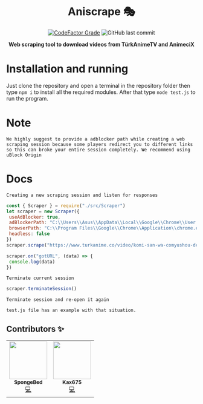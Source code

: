 
<div align="center">
  
# Aniscrape 🎭

  <a href="https://www.codefactor.io/repository/github/constani/aniscrape"><img alt="CodeFactor Grade" src="https://www.codefactor.io/repository/github/constani/aniscrape/badge"></a>
  <img alt="GitHub last commit" src="https://img.shields.io/github/last-commit/Constani/aniscrape">

**Web scraping tool to download videos from TürkAnimeTV and AnimeciX**

</div>

# Installation and running
Just clone the repository and open a terminal in the repository folder then type `npm i` to install all the required modules. After that type `node test.js` to run the program.

# Note

`We highly suggest to provide a adblocker path while creating a web scraping session because some players redirect you to different links so this can broke your entire session completely. We recommend using uBlock Origin`

# Docs

`Creating a new scraping session and listen for responses`

```js
const { Scraper } = require("./src/Scraper")
let scraper = new Scraper({
 useAdBlocker: true,
 adBlockerPath: "C:\\Users\\Asus\\AppData\\Local\\Google\\Chrome\\User Data\\Default\\Extensions\\cjpalhdlnbpafiamejdnhcphjbkeiagm\\1.43.0_3",
 browserPath: "C:\\Program Files\\Google\\Chrome\\Application\\chrome.exe",
 headless: false
})
scraper.scrape("https://www.turkanime.co/video/komi-san-wa-comyushou-desu-2nd-season-11-bolum")

scraper.on("gotURL", (data) => {
 console.log(data)
})
```

`Terminate current session`

```js
scraper.terminateSession()
```

`Terminate session and re-open it again`

```
test.js file has an example with that situation.
```

## Contributors ✨

<table>
  <tr>
        <td align="center"><a href="https://spongebed.me"><img src="https://avatars.githubusercontent.com/u/56435044?v=4" width="100px;" alt=""/><br /><sub>                     <b>SpongeBed</b></sub></a><br /> <a href="https://github.com/Constani/aniscrape/commits?author=SpongeBed81" title="Code">💻</a></td>
            <td align="center"><a href="https://spongebed.me"><img src="https://avatars.githubusercontent.com/u/93868975?v=4" width="100px;" alt=""/><br /><sub>                     <b>Kax675</b></sub></a><br /> <a href="https://github.com/Constani/aniscrape/commits?author=Kax675" title="Code">💻</a></td>
    </tr>
</table>
